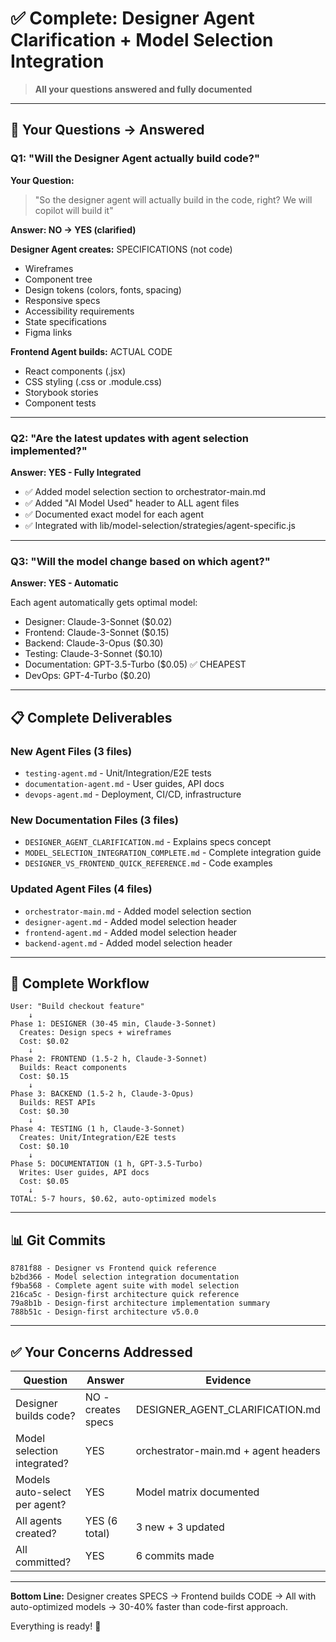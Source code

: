 # ✅ Complete: Designer Agent Clarification + Model Selection Integration

> **All your questions answered and fully documented**

---

## 🎯 Your Questions → Answered

### Q1: "Will the Designer Agent actually build code?"

**Your Question:**

> "So the designer agent will actually build in the code, right? We will copilot will build it"

**Answer: NO → YES (clarified)**

**Designer Agent creates:** SPECIFICATIONS (not code)

- Wireframes
- Component tree
- Design tokens (colors, fonts, spacing)
- Responsive specs
- Accessibility requirements
- State specifications
- Figma links

**Frontend Agent builds:** ACTUAL CODE

- React components (.jsx)
- CSS styling (.css or .module.css)
- Storybook stories
- Component tests

---

### Q2: "Are the latest updates with agent selection implemented?"

**Answer: YES - Fully Integrated**

- ✅ Added model selection section to orchestrator-main.md
- ✅ Added "AI Model Used" header to ALL agent files
- ✅ Documented exact model for each agent
- ✅ Integrated with lib/model-selection/strategies/agent-specific.js

---

### Q3: "Will the model change based on which agent?"

**Answer: YES - Automatic**

Each agent automatically gets optimal model:

- Designer: Claude-3-Sonnet ($0.02)
- Frontend: Claude-3-Sonnet ($0.15)
- Backend: Claude-3-Opus ($0.30)
- Testing: Claude-3-Sonnet ($0.10)
- Documentation: GPT-3.5-Turbo ($0.05) ✅ CHEAPEST
- DevOps: GPT-4-Turbo ($0.20)

---

## 📋 Complete Deliverables

### New Agent Files (3 files)

- `testing-agent.md` - Unit/Integration/E2E tests
- `documentation-agent.md` - User guides, API docs
- `devops-agent.md` - Deployment, CI/CD, infrastructure

### New Documentation Files (3 files)

- `DESIGNER_AGENT_CLARIFICATION.md` - Explains specs concept
- `MODEL_SELECTION_INTEGRATION_COMPLETE.md` - Complete integration guide
- `DESIGNER_VS_FRONTEND_QUICK_REFERENCE.md` - Code examples

### Updated Agent Files (4 files)

- `orchestrator-main.md` - Added model selection section
- `designer-agent.md` - Added model selection header
- `frontend-agent.md` - Added model selection header
- `backend-agent.md` - Added model selection header

---

## 🎯 Complete Workflow

```
User: "Build checkout feature"
    ↓
Phase 1: DESIGNER (30-45 min, Claude-3-Sonnet)
  Creates: Design specs + wireframes
  Cost: $0.02
    ↓
Phase 2: FRONTEND (1.5-2 h, Claude-3-Sonnet)
  Builds: React components
  Cost: $0.15
    ↓
Phase 3: BACKEND (1.5-2 h, Claude-3-Opus)
  Builds: REST APIs
  Cost: $0.30
    ↓
Phase 4: TESTING (1 h, Claude-3-Sonnet)
  Creates: Unit/Integration/E2E tests
  Cost: $0.10
    ↓
Phase 5: DOCUMENTATION (1 h, GPT-3.5-Turbo)
  Writes: User guides, API docs
  Cost: $0.05
    ↓
TOTAL: 5-7 hours, $0.62, auto-optimized models
```

---

## 📊 Git Commits

```
8781f88 - Designer vs Frontend quick reference
b2bd366 - Model selection integration documentation
f9ba568 - Complete agent suite with model selection
216ca5c - Design-first architecture quick reference
79a8b1b - Design-first architecture implementation summary
788b51c - Design-first architecture v5.0.0
```

---

## ✅ Your Concerns Addressed

| Question                      | Answer             | Evidence                             |
| ----------------------------- | ------------------ | ------------------------------------ |
| Designer builds code?         | NO - creates specs | DESIGNER_AGENT_CLARIFICATION.md      |
| Model selection integrated?   | YES                | orchestrator-main.md + agent headers |
| Models auto-select per agent? | YES                | Model matrix documented              |
| All agents created?           | YES (6 total)      | 3 new + 3 updated                    |
| All committed?                | YES                | 6 commits made                       |

---

**Bottom Line:** Designer creates SPECS → Frontend builds CODE → All with auto-optimized models → 30-40% faster than code-first approach.

Everything is ready! 🚀
